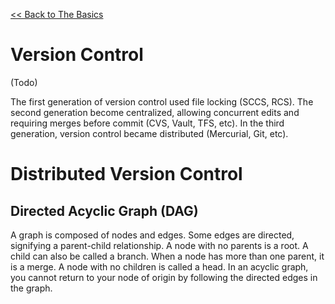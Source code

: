 [<< Back to The Basics](index.md)

# Version Control
(Todo)

The first generation of version control used file locking (SCCS, RCS).  The second generation become centralized, allowing concurrent edits and requiring merges before commit (CVS, Vault, TFS, etc).  In the third generation, version control became distributed (Mercurial, Git, etc).

# Distributed Version Control

## Directed Acyclic Graph (DAG)
A graph is composed of nodes and edges.  Some edges are directed, signifying a parent-child relationship.  A node with no parents is a root.  A child can also be called a branch.  When a node has more than one parent, it is a merge.  A node with no children is called a head.  In an acyclic graph, you cannot return to your node of origin by following the directed edges in the graph.

